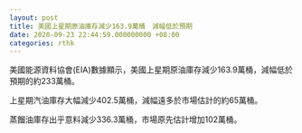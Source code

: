 ```yaml
---
layout: post
title: 美國上星期原油庫存減少163.9萬桶　減幅低於預期
date: 2020-09-23 22:44:59.000000000 +08:00
categories: rthk
---
```


美國能源資料協會(EIA)數據顯示，美國上星期原油庫存減少163.9萬桶，減幅低於預期的約233萬桶。

上星期汽油庫存大幅減少402.5萬桶，減幅遠多於市場估計的約65萬桶。

蒸餾油庫存出乎意料減少336.3萬桶，市場原先估計增加102萬桶。

